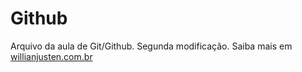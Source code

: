 # Github

Arquivo da aula de Git/Github.
Segunda modificação. Saiba mais em [willianjusten.com.br](http://willianjusten.com.br)
